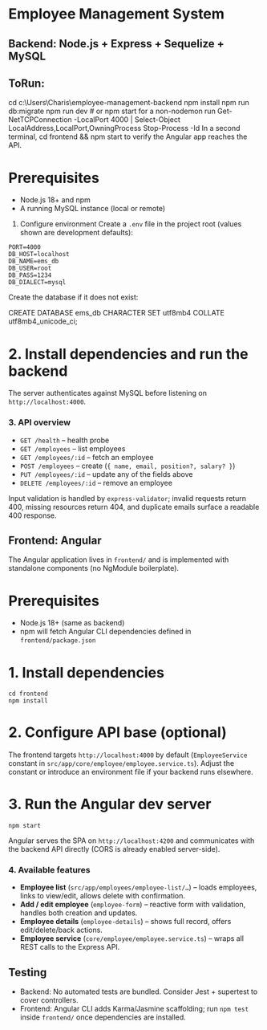 Employee Management System
==========================

Backend: Node.js + Express + Sequelize + MySQL
----------------------------------------------

ToRun:
------
cd c:\Users\Charis\employee-management-backend
npm install
npm run db:migrate
npm run dev    # or npm start for a non-nodemon run
Get-NetTCPConnection -LocalPort 4000 | Select-Object LocalAddress,LocalPort,OwningProcess
Stop-Process -Id <PID>
In a second terminal, cd frontend && npm start to verify the Angular app reaches the API.

# Prerequisites
- Node.js 18+ and npm
- A running MySQL instance (local or remote)

1. Configure environment
Create a `.env` file in the project root (values shown are development defaults):

```
PORT=4000
DB_HOST=localhost
DB_NAME=ems_db
DB_USER=root
DB_PASS=1234
DB_DIALECT=mysql
```

Create the database if it does not exist:

CREATE DATABASE ems_db CHARACTER SET utf8mb4 COLLATE utf8mb4_unicode_ci;

# 2. Install dependencies and run the backend

The server authenticates against MySQL before listening on `http://localhost:4000`.

### 3. API overview
- `GET /health` – health probe
- `GET /employees` – list employees
- `GET /employees/:id` – fetch an employee
- `POST /employees` – create (`{ name, email, position?, salary? }`)
- `PUT /employees/:id` – update any of the fields above
- `DELETE /employees/:id` – remove an employee

Input validation is handled by `express-validator`; invalid requests return 400, missing resources return 404, and duplicate emails surface a readable 400 response.

Frontend: Angular
-----------------

The Angular application lives in `frontend/` and is implemented with standalone components (no NgModule boilerplate).

# Prerequisites
- Node.js 18+ (same as backend)
- npm will fetch Angular CLI dependencies defined in `frontend/package.json`

# 1. Install dependencies
```
cd frontend
npm install
```

# 2. Configure API base (optional)
The frontend targets `http://localhost:4000` by default (`EmployeeService` constant in `src/app/core/employee/employee.service.ts`). Adjust the constant or introduce an environment file if your backend runs elsewhere.

# 3. Run the Angular dev server
```
npm start
```

Angular serves the SPA on `http://localhost:4200` and communicates with the backend API directly (CORS is already enabled server-side).

### 4. Available features
- **Employee list** (`src/app/employees/employee-list/…`) – loads employees, links to view/edit, allows delete with confirmation.
- **Add / edit employee** (`employee-form`) – reactive form with validation, handles both creation and updates.
- **Employee details** (`employee-details`) – shows full record, offers edit/delete/back actions.
- **Employee service** (`core/employee/employee.service.ts`) – wraps all REST calls to the Express API.

Testing
-------
- Backend: No automated tests are bundled. Consider Jest + supertest to cover controllers.
- Frontend: Angular CLI adds Karma/Jasmine scaffolding; run `npm test` inside `frontend/` once dependencies are installed.
 